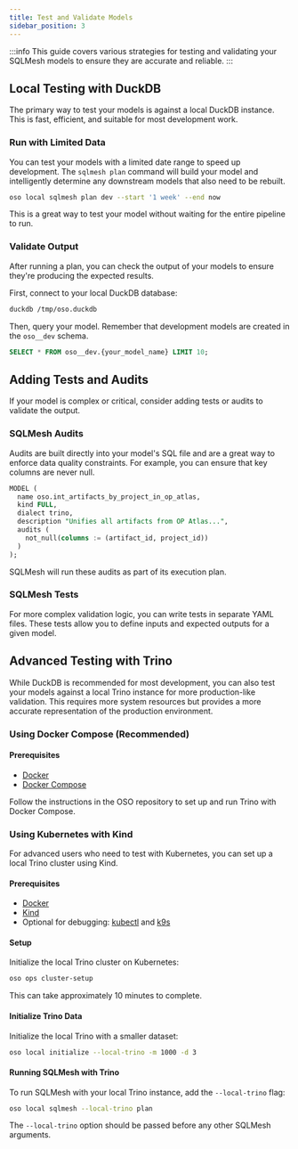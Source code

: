 ```yaml
---
title: Test and Validate Models
sidebar_position: 3
---
```


:::info
This guide covers various strategies for testing and validating your SQLMesh models to ensure they are accurate and reliable.
:::

## Local Testing with DuckDB

The primary way to test your models is against a local DuckDB instance. This is fast, efficient, and suitable for most development work.

### Run with Limited Data

You can test your models with a limited date range to speed up development. The `sqlmesh plan` command will build your model and intelligently determine any downstream models that also need to be rebuilt.

```bash
oso local sqlmesh plan dev --start '1 week' --end now
```

This is a great way to test your model without waiting for the entire pipeline to run.

### Validate Output

After running a plan, you can check the output of your models to ensure they're producing the expected results.

First, connect to your local DuckDB database:

```bash
duckdb /tmp/oso.duckdb
```

Then, query your model. Remember that development models are created in the `oso__dev` schema.

```sql
SELECT * FROM oso__dev.{your_model_name} LIMIT 10;
```

## Adding Tests and Audits

If your model is complex or critical, consider adding tests or audits to validate the output.

### SQLMesh Audits

Audits are built directly into your model's SQL file and are a great way to enforce data quality constraints. For example, you can ensure that key columns are never null.

```sql
MODEL (
  name oso.int_artifacts_by_project_in_op_atlas,
  kind FULL,
  dialect trino,
  description "Unifies all artifacts from OP Atlas...",
  audits (
    not_null(columns := (artifact_id, project_id))
  )
);
```

SQLMesh will run these audits as part of its execution plan.

### SQLMesh Tests

For more complex validation logic, you can write tests in separate YAML files. These tests allow you to define inputs and expected outputs for a given model.

## Advanced Testing with Trino

While DuckDB is recommended for most development, you can also test your models against a local Trino instance for more production-like validation. This requires more system resources but provides a more accurate representation of the production environment.

### Using Docker Compose (Recommended)

#### Prerequisites

- [Docker](https://www.docker.com/)
- [Docker Compose](https://docs.docker.com/compose/install/)

Follow the instructions in the OSO repository to set up and run Trino with Docker Compose.

### Using Kubernetes with Kind

For advanced users who need to test with Kubernetes, you can set up a local Trino cluster using Kind.

#### Prerequisites

- [Docker](https://www.docker.com/)
- [Kind](https://kind.sigs.k8s.io/)
- Optional for debugging: [kubectl](https://kubernetes.io/docs/tasks/tools/) and [k9s](https://k9scli.io/topics/install/)

#### Setup

Initialize the local Trino cluster on Kubernetes:

```bash
oso ops cluster-setup
```

This can take approximately 10 minutes to complete.

#### Initialize Trino Data

Initialize the local Trino with a smaller dataset:

```bash
oso local initialize --local-trino -m 1000 -d 3
```

#### Running SQLMesh with Trino

To run SQLMesh with your local Trino instance, add the `--local-trino` flag:

```bash
oso local sqlmesh --local-trino plan
```

The `--local-trino` option should be passed before any other SQLMesh arguments.
